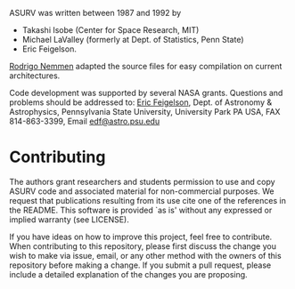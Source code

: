 ASURV was written between 1987 and 1992 by 

- Takashi Isobe (Center for Space Research, MIT)
- Michael LaValley (formerly at Dept. of Statistics, Penn State)
- Eric Feigelson.  

[Rodrigo Nemmen](https://rodrigonemmen.com) adapted the source files for easy compilation on current architectures.

Code development was supported by several NASA grants.  Questions and problems should be addressed to:  [Eric Feigelson](http://www.astro.psu.edu/users/edf), Dept. of Astronomy & Astrophysics, Pennsylvania State University, University Park PA USA, FAX 814-863-3399, Email edf@astro.psu.edu

# Contributing

The authors grant researchers and students permission to
use and copy ASURV code and associated material for non-commercial purposes.  We request that publications resulting from its use cite one of the references in the README.  This software is provided `as is' without any expressed or implied warranty (see LICENSE).  

If you have ideas on how to improve this project, feel free to contribute. When contributing to this repository, please first discuss the change you wish to make via issue, email, or any other method with the owners of this repository before making a change. If you submit a pull request, please include a detailed explanation of the changes you are proposing.